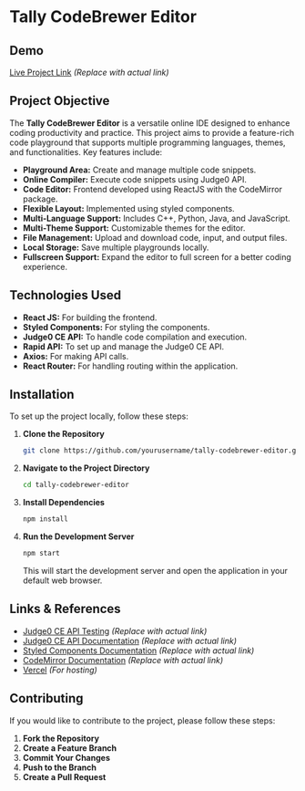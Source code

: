 # Tally CodeBrewer Editor

## Demo

[Live Project Link](#) *(Replace with actual link)*

## Project Objective

The **Tally CodeBrewer Editor** is a versatile online IDE designed to enhance coding productivity and practice. This project aims to provide a feature-rich code playground that supports multiple programming languages, themes, and functionalities. Key features include:

- **Playground Area:** Create and manage multiple code snippets.
- **Online Compiler:** Execute code snippets using Judge0 API.
- **Code Editor:** Frontend developed using ReactJS with the CodeMirror package.
- **Flexible Layout:** Implemented using styled components.
- **Multi-Language Support:** Includes C++, Python, Java, and JavaScript.
- **Multi-Theme Support:** Customizable themes for the editor.
- **File Management:** Upload and download code, input, and output files.
- **Local Storage:** Save multiple playgrounds locally.
- **Fullscreen Support:** Expand the editor to full screen for a better coding experience.

## Technologies Used

- **React JS:** For building the frontend.
- **Styled Components:** For styling the components.
- **Judge0 CE API:** To handle code compilation and execution.
- **Rapid API:** To set up and manage the Judge0 CE API.
- **Axios:** For making API calls.
- **React Router:** For handling routing within the application.

## Installation

To set up the project locally, follow these steps:

1. **Clone the Repository**

    ```bash
    git clone https://github.com/yourusername/tally-codebrewer-editor.git
    ```

2. **Navigate to the Project Directory**

    ```bash
    cd tally-codebrewer-editor
    ```

3. **Install Dependencies**

    ```bash
    npm install
    ```

4. **Run the Development Server**

    ```bash
    npm start
    ```

   This will start the development server and open the application in your default web browser.

## Links & References

- [Judge0 CE API Testing](https://rapidapi.com/endpoint) *(Replace with actual link)*
- [Judge0 CE API Documentation](https://docs.judge0.com/) *(Replace with actual link)*
- [Styled Components Documentation](https://styled-components.com/docs) *(Replace with actual link)*
- [CodeMirror Documentation](https://codemirror.net/) *(Replace with actual link)*
- [Vercel](https://vercel.com/) *(For hosting)*

## Contributing

If you would like to contribute to the project, please follow these steps:

1. **Fork the Repository**
2. **Create a Feature Branch**
3. **Commit Your Changes**
4. **Push to the Branch**
5. **Create a Pull Request**

